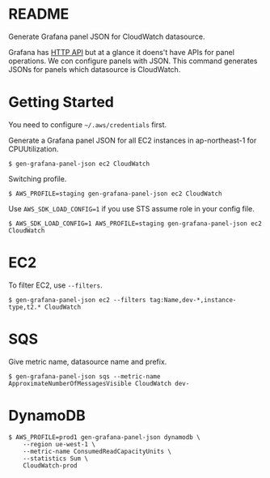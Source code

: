 # README
Generate Grafana panel JSON for CloudWatch datasource.

Grafana has [HTTP API](http://docs.grafana.org/reference/http_api) but at a glance it doens't have
APIs for panel operations. We con configure panels with JSON. This command generates
JSONs for panels which datasource is CloudWatch.

# Getting Started
You need to configure `~/.aws/credentials` first.

Generate a Grafana panel JSON for all EC2 instances in ap-northeast-1 for CPUUtilization.
```
$ gen-grafana-panel-json ec2 CloudWatch
```

Switching profile.
```
$ AWS_PROFILE=staging gen-grafana-panel-json ec2 CloudWatch
```

Use `AWS_SDK_LOAD_CONFIG=1` if you use STS assume role in your config file.
```
$ AWS_SDK_LOAD_CONFIG=1 AWS_PROFILE=staging gen-grafana-panel-json ec2 CloudWatch
```

# EC2
To filter EC2, use `--filters`.
```
$ gen-grafana-panel-json ec2 --filters tag:Name,dev-*,instance-type,t2.* CloudWatch
```

# SQS
Give metric name, datasource name and prefix.
```
$ gen-grafana-panel-json sqs --metric-name ApproximateNumberOfMessagesVisible CloudWatch dev-
```

# DynamoDB
```
$ AWS_PROFILE=prod1 gen-grafana-panel-json dynamodb \
    --region ue-west-1 \
    --metric-name ConsumedReadCapacityUnits \
    --statistics Sum \
    CloudWatch-prod
```
